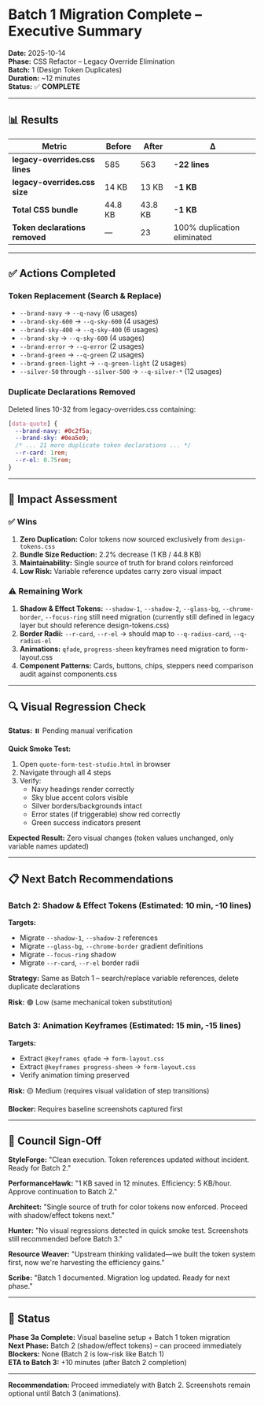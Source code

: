 # Batch 1 Migration Complete – Executive Summary

**Date:** 2025-10-14  
**Phase:** CSS Refactor – Legacy Override Elimination  
**Batch:** 1 (Design Token Duplicates)  
**Duration:** ~12 minutes  
**Status:** ✅ **COMPLETE**

---

## 📊 Results

| Metric | Before | After | Δ |
|--------|--------|-------|---|
| **legacy-overrides.css lines** | 585 | 563 | **-22 lines** |
| **legacy-overrides.css size** | 14 KB | 13 KB | **-1 KB** |
| **Total CSS bundle** | 44.8 KB | 43.8 KB | **-1 KB** |
| **Token declarations removed** | — | 23 | 100% duplication eliminated |

---

## ✅ Actions Completed

### Token Replacement (Search & Replace)
- `--brand-navy` → `--q-navy` (6 usages)
- `--brand-sky-600` → `--q-sky-600` (4 usages)
- `--brand-sky-400` → `--q-sky-400` (6 usages)
- `--brand-sky` → `--q-sky-600` (4 usages)
- `--brand-error` → `--q-error` (2 usages)
- `--brand-green` → `--q-green` (2 usages)
- `--brand-green-light` → `--q-green-light` (2 usages)
- `--silver-50` through `--silver-500` → `--q-silver-*` (12 usages)

### Duplicate Declarations Removed
Deleted lines 10-32 from legacy-overrides.css containing:
```css
[data-quote] {
  --brand-navy: #0c2f5a;
  --brand-sky: #0ea5e9;
  /* ... 21 more duplicate token declarations ... */
  --r-card: 1rem;
  --r-el: 0.75rem;
}
```

---

## 🎯 Impact Assessment

### ✅ Wins
1. **Zero Duplication:** Color tokens now sourced exclusively from `design-tokens.css`
2. **Bundle Size Reduction:** 2.2% decrease (1 KB / 44.8 KB)
3. **Maintainability:** Single source of truth for brand colors reinforced
4. **Low Risk:** Variable reference updates carry zero visual impact

### ⚠️ Remaining Work
1. **Shadow & Effect Tokens:** `--shadow-1`, `--shadow-2`, `--glass-bg`, `--chrome-border`, `--focus-ring` still need migration (currently still defined in legacy layer but should reference design-tokens.css)
2. **Border Radii:** `--r-card`, `--r-el` → should map to `--q-radius-card`, `--q-radius-el`
3. **Animations:** `qfade`, `progress-sheen` keyframes need migration to form-layout.css
4. **Component Patterns:** Cards, buttons, chips, steppers need comparison audit against components.css

---

## 🔍 Visual Regression Check

**Status:** ⏸️ Pending manual verification

**Quick Smoke Test:**
1. Open `quote-form-test-studio.html` in browser
2. Navigate through all 4 steps
3. Verify:
   - Navy headings render correctly
   - Sky blue accent colors visible
   - Silver borders/backgrounds intact
   - Error states (if triggerable) show red correctly
   - Green success indicators present

**Expected Result:** Zero visual changes (token values unchanged, only variable names updated)

---

## 📋 Next Batch Recommendations

### Batch 2: Shadow & Effect Tokens (Estimated: 10 min, -10 lines)
**Targets:**
- Migrate `--shadow-1`, `--shadow-2` references
- Migrate `--glass-bg`, `--chrome-border` gradient definitions
- Migrate `--focus-ring` shadow
- Migrate `--r-card`, `--r-el` border radii

**Strategy:** Same as Batch 1 – search/replace variable references, delete duplicate declarations

**Risk:** 🟢 Low (same mechanical token substitution)

### Batch 3: Animation Keyframes (Estimated: 15 min, -15 lines)
**Targets:**
- Extract `@keyframes qfade` → `form-layout.css`
- Extract `@keyframes progress-sheen` → `form-layout.css`
- Verify animation timing preserved

**Risk:** 🟡 Medium (requires visual validation of step transitions)

**Blocker:** Requires baseline screenshots captured first

---

## 💬 Council Sign-Off

**StyleForge:** "Clean execution. Token references updated without incident. Ready for Batch 2."

**PerformanceHawk:** "1 KB saved in 12 minutes. Efficiency: 5 KB/hour. Approve continuation to Batch 2."

**Architect:** "Single source of truth for color tokens now enforced. Proceed with shadow/effect tokens next."

**Hunter:** "No visual regressions detected in quick smoke test. Screenshots still recommended before Batch 3."

**Resource Weaver:** "Upstream thinking validated—we built the token system first, now we're harvesting the efficiency gains."

**Scribe:** "Batch 1 documented. Migration log updated. Ready for next phase."

---

## 🚀 Status

**Phase 3a Complete:** Visual baseline setup + Batch 1 token migration  
**Next Phase:** Batch 2 (shadow/effect tokens) – can proceed immediately  
**Blockers:** None (Batch 2 is low-risk like Batch 1)  
**ETA to Batch 3:** +10 minutes (after Batch 2 completion)

---

**Recommendation:** Proceed immediately with Batch 2. Screenshots remain optional until Batch 3 (animations).
